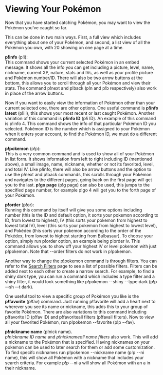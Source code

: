 # Viewing Your Pokémon

Now that you have started catching Pokémon, you may want to view the Pokémon you've caught so far.&#x20;

This can be done in two main ways. First, a full view which includes everything about one of your Pokémon, and second, a list view of all the Pokémon you own, with 20 showing on one page at a time.&#x20;

**p!info** (p!i): \
This command shows your current selected Pokémon in an embed message. It shows all the info you can get including a picture, level, name, nickname, current XP, nature, stats and IVs, as well as your profile picture and Pokémon number/ID. There will also be two arrow buttons at the bottom, this allows you to scroll through all your Pokémon and view their stats. The command p!next and p!back (p!n and p!b respectively) also work in place of the arrow buttons.

Now if you want to easily view the information of Pokémon other than your current selected one, there are other options. One useful command is **p!info latest** (p!i l), this shows your most recent or last caught Pokémon. Another variation of this command is **p!info ID** (p!i ID). An example of this command is p!info 4. This command shows the info of that particular Pokémon ID you selected. Pokémon ID is the number which is assigned to your Pokémon when it enters your account, to find the Pokémon ID, we must do a different command.

**p!pokemon** (p!p): \
This is a very common command and is used to show all of your Pokémon in list form. It shows information from left to right including ID (mentioned above), a small image, name, nickname, whether or not its favorited, level, and total IV. Like p!info, there will also be arrow buttons and the option to use the p!next and p!back commands, this scrolls through your Pokémon and navigates to the different pages, going back on the first page will get you to the last. **p!go page** (p!g page) can also be used, this jumps to the specified page number, for example p!go 4 will get you to the forth page of your Pokémon.&#x20;

**p!order** (p!or):\
Running this command by itself will give you some options including number (this is the ID and default option, it sorts your pokemon according to ID, from lowest to highest), IV (this sorts your pokemon from highest to lowest total IV), level (this sorts your pokemon from highest to lowest level), and Pokédex (this sorts your pokemon according to the order of the Pokédex, from lowest to highest starting from Bulbasaur). To choose your option, simply run p!order option, an example being p!order iv. This command allows you to show off your highest IV or level pokemon with just p!pokemon. Note that --order filters do not work in p!pokemon.&#x20;

Another way to change the p!pokemon command is through filters. You can refer to the [Search Filters](../intermediate-topics/search-filters.md) page to see a list of possible filters. Filters can be added next to each other to create a narrow search. For example, to find a shiny dark type, you can run a command which includes a type filter and a shiny filter, it would look something like p!pokemon --shiny --type dark (p!p --sh --t dark).&#x20;

One useful tool to view a specific group of Pokémon you like is the **p!favorite** (p!fav) command. Just running p!favorite will add a heart next to wherever you see its name or nickname, this adds this to your group of favorite Pokémon. There are also variations to this command including p!favorite ID (p!fav ID) and p!favoriteall filters (p!favall filters). Now to view all your favorited Pokémon, run p!pokemon --favorite (p!p --fav).&#x20;

**p!nickname name** (p!nick name).\
_p!nickname ID name_ and _p!nicknameall name filters_ also work. This will add a nickname to the Pokémon that is specified. Having nicknames on your pokemon can be used to later search for them or add some customization. To find specifc nicknames run p!pokemon --nickname name (p!p --ni name), this will show all Pokémon with a nickname that includes your search criteria. For example p!p --ni a will show all Pokémon with an a in their nickname.&#x20;
